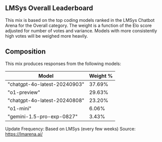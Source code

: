 ## LMSys Overall Leaderboard

This mix is based on the top coding models ranked in the LMSys Chatbot Arena for the Overall category. The weight is a function of the Elo score adjusted for number of votes and variance. Models with more consistently high votes will be weighed more heavily.

## Composition

This mix produces responses from the following models:

| Model | Weight % |
|-------|----------|
| "chatgpt-4o-latest-20240903" | 37.69% |
| "o1-preview" | 29.63% |
| "chatgpt-4o-latest-20240808" | 23.20% |
| "o1-mini" | 6.06% |
| "gemini-1.5-pro-exp-0827" | 3.43% |

Update Frequency: Based on LMSys (every few weeks)
Source: <https://lmarena.ai/>
